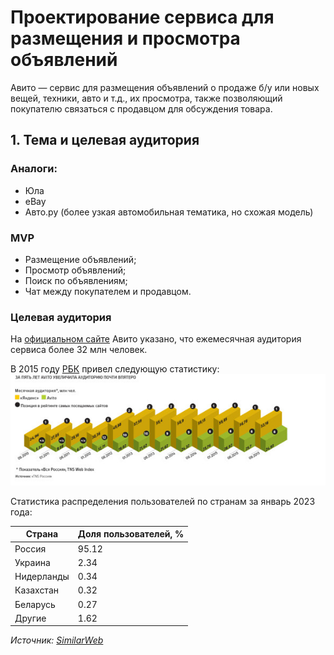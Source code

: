 # Проектирование сервиса для размещения и просмотра объявлений
Авито — сервис для размещения объявлений о продаже б/у или новых вещей, техники, авто и т.д., их просмотра, также позволяющий покупателю связаться с продавцом для обсуждения товара.

## 1. Тема и целевая аудитория
### Аналоги:
- Юла
- eBay 
- Авто.ру (более узкая автомобильная тематика, но схожая модель)

### MVP
- Размещение объявлений;
- Просмотр объявлений;
- Поиск по объявлениям;
- Чат между покупателем и продавцом.

### Целевая аудитория
На [официальном сайте](https://www.avito.ru/company) Авито указано, что ежемесячная аудитория сервиса более 32 млн человек.

В 2015 году [РБК](https://www.rbc.ru/business/14/12/2015/5669bbdc9a79472e718fd6df) привел следующую статистику:
![Статистика количества пользователей Яндекса и Авито по месяцам 2015 года](/img/RBC_2015_stats.jpg)

Статистика распределения пользователей по странам за январь 2023 года:

| Страна      | Доля пользователей, % |
| ---         | ---                   |
| Россия      | 95.12 	               |
| Украина     | 2.34                  |
| Нидерланды  | 0.34                  |
| Казахстан   | 0.32                  |
| Беларусь    | 0.27                  |
| Другие      | 1.62                  |

*Источник: [SimilarWeb](https://www.similarweb.com/ru/website/avito.ru/#traffic)*
